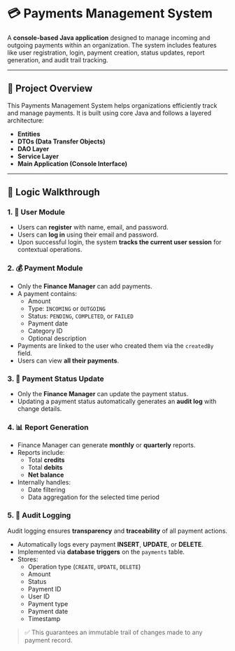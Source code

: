 # 💳 Payments Management System

A **console-based Java application** designed to manage incoming and outgoing payments within an organization. The system includes features like user registration, login, payment creation, status updates, report generation, and audit trail tracking.

---

## 📌 Project Overview

This Payments Management System helps organizations efficiently track and manage payments. It is built using core Java and follows a layered architecture:

- **Entities**
- **DTOs (Data Transfer Objects)**
- **DAO Layer**
- **Service Layer**
- **Main Application (Console Interface)**

---

## 🧠 Logic Walkthrough

### 1. 👤 User Module

- Users can **register** with name, email, and password.
- Users can **log in** using their email and password.
- Upon successful login, the system **tracks the current user session** for contextual operations.

### 2. 💰 Payment Module

- Only the **Finance Manager** can add payments.
- A payment contains:
  - Amount
  - Type: `INCOMING` or `OUTGOING`
  - Status: `PENDING`, `COMPLETED`, or `FAILED`
  - Payment date
  - Category ID
  - Optional description
- Payments are linked to the user who created them via the `createdBy` field.
- Users can view **all their payments**.

### 3. 🔄 Payment Status Update

- Only the **Finance Manager** can update the payment status.
- Updating a payment status automatically generates an **audit log** with change details.

### 4. 📊 Report Generation

- Finance Manager can generate **monthly** or **quarterly** reports.
- Reports include:
  - Total **credits**
  - Total **debits**
  - **Net balance**
- Internally handles:
  - Date filtering
  - Data aggregation for the selected time period

### 5. 📝 Audit Logging

Audit logging ensures **transparency** and **traceability** of all payment actions.

- Automatically logs every payment **INSERT**, **UPDATE**, or **DELETE**.
- Implemented via **database triggers** on the `payments` table.
- Stores:
  - Operation type (`CREATE`, `UPDATE`, `DELETE`)
  - Amount
  - Status
  - Payment ID
  - User ID
  - Payment type
  - Payment date
  - Timestamp

> ✅ This guarantees an immutable trail of changes made to any payment record.
